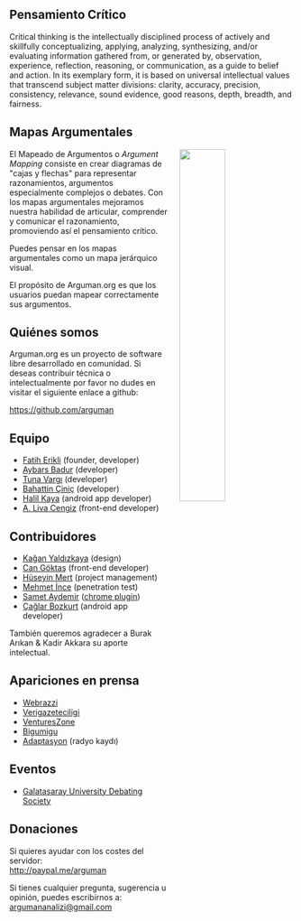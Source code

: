 ## Pensamiento Crítico

Critical thinking is the intellectually disciplined process of actively and skillfully conceptualizing, applying, analyzing, synthesizing, and/or evaluating information gathered from, or generated by, observation, experience, reflection, reasoning, or communication, as a guide to belief and action. In its exemplary form, it is based on universal intellectual values that transcend subject matter divisions: clarity, accuracy, precision, consistency, relevance, sound evidence, good reasons, depth, breadth, and fairness.

## Mapas Argumentales

<img style="width: 40%; margin-left: 4%;" align="right" src="https://upload.wikimedia.org/wikipedia/commons/thumb/9/99/Whatley.png/800px-Whatley.png">

El Mapeado de Argumentos o *Argument Mapping* consiste en crear diagramas de "cajas y flechas" para representar razonamientos, argumentos especialmente complejos o debates.
Con los mapas argumentales mejoramos nuestra habilidad de articular, comprender y comunicar el razonamiento, promoviendo así el pensamiento crítico.

Puedes pensar en los mapas argumentales como un mapa jerárquico visual.

El propósito de Arguman.org es que los usuarios puedan mapear correctamente sus argumentos.

## Quiénes somos

Arguman.org es un proyecto de software libre desarrollado en comunidad.
Si deseas contribuir técnica o intelectualmente por favor no dudes en
visitar el siguiente enlace a github:

<https://github.com/arguman>

## Equipo
- [Fatih Erikli](http://fatiherikli.com) (founder, developer)
- [Aybars Badur](https://twitter.com/aybarsbadur) (developer)
- [Tuna Vargı](http://tunavargi.com/) (developer)
- [Bahattin Çiniç](http://bahattincinic.com/) (developer)
- [Halil Kaya](http://halilkaya.net) (android app developer)
- [A. Liva Cengiz](https://livacengiz.github.io) (front-end developer)

## Contribuidores
- [Kağan Yaldızkaya](https://dribbble.com/kagan) (design)
- [Can Göktaş](https://twitter.com/cangokt) (front-end developer)
- [Hüseyin Mert](https://twitter.com/hmert) (project management)
- [Mehmet İnce](https://twitter.com/mdisec) (penetration test)
- [Samet Aydemir](https://twitter.com/samet_aydemir) ([chrome plugin](https://chrome.google.com/webstore/detail/arguman/infgfejecdecnalkcjfemcibiponjban/related?hl=tr))
- [Çağlar Bozkurt](http://caglarbozkurt.com) (android app developer)

También queremos agradecer a Burak Arıkan & Kadir Akkara su aporte intelectual.

## Apariciones en prensa

- [Webrazzi](http://webrazzi.com/2014/10/31/arguman-org-platform/)
- [Verigazeteciligi](http://www.verigazeteciligi.com/arguman-org-arguman-analiz-ve-haritalama-platformu/)
- [VenturesZone](http://ventureszone.com/girisimler/turk-girisimler/arguman-org-arguman-analiz-ve-haritalama-platformu/)
- [Bigumigu](http://bigumigu.com/haber/bir-argumaniniz-mi-var-gecerliligini-tartisalim)
- [Adaptasyon](http://adaptasyon.tumblr.com/post/105016798063/adaptasyon-4-d%C3%B6nem-2-b%C3%B6l%C3%BCm-argumanorg) (radyo kaydı)

## Eventos
- [Galatasaray University Debating Society](http://arguman.org/blog/galatasaray-universitesi-munazara-egitimi-gunlerindeydik/)

## Donaciones
Si quieres ayudar con los costes del servidor: <br>
<http://paypal.me/arguman>

Si tienes cualquier pregunta, sugerencia u opinión, puedes escribirnos a: [argumananalizi@gmail.com](mailto:argumananalizi@gmail.com) 
